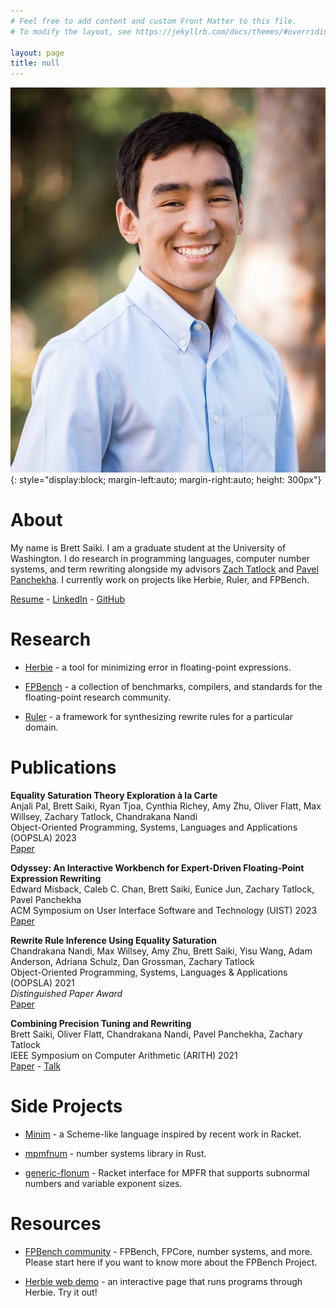 ```yaml
---
# Feel free to add content and custom Front Matter to this file.
# To modify the layout, see https://jekyllrb.com/docs/themes/#overriding-theme-defaults

layout: page
title: null
---
```


![My Picture](assets/bsaiki.jpg){: style="display:block; margin-left:auto; margin-right:auto; height: 300px"}

# About

My name is Brett Saiki.
I am a graduate student at the University of Washington.
I do research in programming languages, computer number systems,
  and term rewriting alongside my advisors
  [Zach Tatlock](https://homes.cs.washington.edu/~ztatlock/) and
  [Pavel Panchekha](https://pavpanchekha.com/).
I currently work on projects like Herbie, Ruler, and FPBench.

[Resume](assets/resume.pdf) -
[LinkedIn](https://linkedin.com/in/brettsaiki) -
[GitHub](https://github.com/bksaiki)

# Research

 - [Herbie](https://github.com/herbie-fp/herbie) - a tool for minimizing error
    in floating-point expressions.

 - [FPBench](https://github.com/FPBench/FPBench) - a collection of benchmarks,
    compilers, and standards for the floating-point research community.

 - [Ruler](https://github.com/uwplse/ruler) - a framework for synthesizing
    rewrite rules for a particular domain.

# Publications

**Equality Saturation Theory Exploration à la Carte**  
Anjali Pal, Brett Saiki, Ryan Tjoa, Cynthia Richey, Amy Zhu, Oliver Flatt,
Max Willsey, Zachary Tatlock, Chandrakana Nandi  
Object-Oriented Programming, Systems, Languages and Applications (OOPSLA) 2023  
[Paper](https://ajpal.github.io/assets/files/enumo.pdf)

**Odyssey: An Interactive Workbench for Expert-Driven Floating-Point Expression Rewriting**  
Edward Misback, Caleb C. Chan, Brett Saiki, Eunice Jun, Zachary Tatlock, Pavel Panchekha  
ACM Symposium on User Interface Software and Technology (UIST) 2023  
[Paper](https://arxiv.org/pdf/2305.10599.pdf)

**Rewrite Rule Inference Using Equality Saturation**  
Chandrakana Nandi, Max Willsey, Amy Zhu, Brett Saiki, Yisu Wang,
Adam Anderson, Adriana Schulz, Dan Grossman, Zachary Tatlock  
Object-Oriented Programming, Systems, Languages & Applications (OOPSLA) 2021  
_Distinguished Paper Award_  
[Paper](https://arxiv.org/pdf/2108.10436.pdf)

**Combining Precision Tuning and Rewriting**  
Brett Saiki, Oliver Flatt, Chandrakana Nandi, Pavel Panchekha, Zachary Tatlock  
IEEE Symposium on Computer Arithmetic (ARITH) 2021  
[Paper](https://herbie.uwplse.org/arith21-paper.pdf) -
[Talk](https://youtu.be/ytWhp0I8KVw)

# Side Projects

 - [Minim](https://github.com/bksaiki/Minim) - a Scheme-like language inspired by recent work in Racket.

 - [mpmfnum](https://github.com/bksaiki/mpmfnum-rust) - number systems library in Rust.

 - [generic-flonum](https://docs.racket-lang.org/generic-flonum/index.html) -
    Racket interface for MPFR that supports subnormal numbers and variable exponent sizes.

# Resources

 - [FPBench community](https://fpbench.org) - FPBench, FPCore, number systems, and more.
    Please start here if you want to know more about the FPBench Project.
  
 - [Herbie web demo](https://herbie.uwplse.org/demo) - an interactive page
    that runs programs through Herbie. Try it out!
